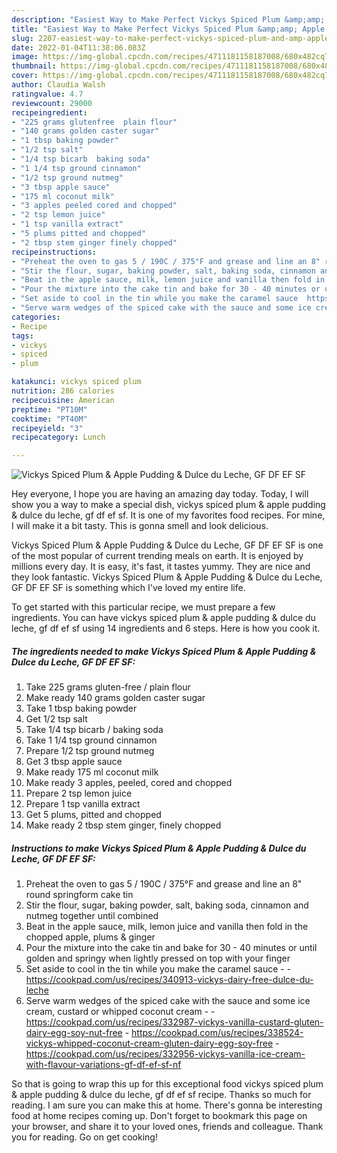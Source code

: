 ```yaml
---
description: "Easiest Way to Make Perfect Vickys Spiced Plum &amp;amp; Apple Pudding &amp;amp; Dulce du Leche, GF DF EF SF"
title: "Easiest Way to Make Perfect Vickys Spiced Plum &amp;amp; Apple Pudding &amp;amp; Dulce du Leche, GF DF EF SF"
slug: 2207-easiest-way-to-make-perfect-vickys-spiced-plum-and-amp-apple-pudding-and-amp-dulce-du-leche-gf-df-ef-sf
date: 2022-01-04T11:38:06.083Z
image: https://img-global.cpcdn.com/recipes/4711181158187008/680x482cq70/vickys-spiced-plum-apple-pudding-dulce-du-leche-gf-df-ef-sf-recipe-main-photo.jpg
thumbnail: https://img-global.cpcdn.com/recipes/4711181158187008/680x482cq70/vickys-spiced-plum-apple-pudding-dulce-du-leche-gf-df-ef-sf-recipe-main-photo.jpg
cover: https://img-global.cpcdn.com/recipes/4711181158187008/680x482cq70/vickys-spiced-plum-apple-pudding-dulce-du-leche-gf-df-ef-sf-recipe-main-photo.jpg
author: Claudia Walsh
ratingvalue: 4.7
reviewcount: 29000
recipeingredient:
- "225 grams glutenfree  plain flour"
- "140 grams golden caster sugar"
- "1 tbsp baking powder"
- "1/2 tsp salt"
- "1/4 tsp bicarb  baking soda"
- "1 1/4 tsp ground cinnamon"
- "1/2 tsp ground nutmeg"
- "3 tbsp apple sauce"
- "175 ml coconut milk"
- "3 apples peeled cored and chopped"
- "2 tsp lemon juice"
- "1 tsp vanilla extract"
- "5 plums pitted and chopped"
- "2 tbsp stem ginger finely chopped"
recipeinstructions:
- "Preheat the oven to gas 5 / 190C / 375°F and grease and line an 8" round springform cake tin"
- "Stir the flour, sugar, baking powder, salt, baking soda, cinnamon and nutmeg together until combined"
- "Beat in the apple sauce, milk, lemon juice and vanilla then fold in the chopped apple, plums &amp; ginger"
- "Pour the mixture into the cake tin and bake for 30 - 40 minutes or until golden and springy when lightly pressed on top with your finger"
- "Set aside to cool in the tin while you make the caramel sauce  https://cookpad.com/us/recipes/340913-vickys-dairy-free-dulce-du-leche"
- "Serve warm wedges of the spiced cake with the sauce and some ice cream, custard or whipped coconut cream  https://cookpad.com/us/recipes/332987-vickys-vanilla-custard-gluten-dairy-egg-soy-nut-free https://cookpad.com/us/recipes/338524-vickys-whipped-coconut-cream-gluten-dairy-egg-soy-free https://cookpad.com/us/recipes/332956-vickys-vanilla-ice-cream-with-flavour-variations-gf-df-ef-sf-nf"
categories:
- Recipe
tags:
- vickys
- spiced
- plum

katakunci: vickys spiced plum 
nutrition: 286 calories
recipecuisine: American
preptime: "PT10M"
cooktime: "PT40M"
recipeyield: "3"
recipecategory: Lunch

---
```



![Vickys Spiced Plum &amp; Apple Pudding &amp; Dulce du Leche, GF DF EF SF](https://img-global.cpcdn.com/recipes/4711181158187008/680x482cq70/vickys-spiced-plum-apple-pudding-dulce-du-leche-gf-df-ef-sf-recipe-main-photo.jpg)

Hey everyone, I hope you are having an amazing day today. Today, I will show you a way to make a special dish, vickys spiced plum &amp; apple pudding &amp; dulce du leche, gf df ef sf. It is one of my favorites food recipes. For mine, I will make it a bit tasty. This is gonna smell and look delicious.



Vickys Spiced Plum &amp; Apple Pudding &amp; Dulce du Leche, GF DF EF SF is one of the most popular of current trending meals on earth. It is enjoyed by millions every day. It is easy, it's fast, it tastes yummy. They are nice and they look fantastic. Vickys Spiced Plum &amp; Apple Pudding &amp; Dulce du Leche, GF DF EF SF is something which I've loved my entire life.


To get started with this particular recipe, we must prepare a few ingredients. You can have vickys spiced plum &amp; apple pudding &amp; dulce du leche, gf df ef sf using 14 ingredients and 6 steps. Here is how you cook it.

<!--inarticleads1-->

##### The ingredients needed to make Vickys Spiced Plum &amp; Apple Pudding &amp; Dulce du Leche, GF DF EF SF:

1. Take 225 grams gluten-free / plain flour
1. Make ready 140 grams golden caster sugar
1. Take 1 tbsp baking powder
1. Get 1/2 tsp salt
1. Take 1/4 tsp bicarb / baking soda
1. Take 1 1/4 tsp ground cinnamon
1. Prepare 1/2 tsp ground nutmeg
1. Get 3 tbsp apple sauce
1. Make ready 175 ml coconut milk
1. Make ready 3 apples, peeled, cored and chopped
1. Prepare 2 tsp lemon juice
1. Prepare 1 tsp vanilla extract
1. Get 5 plums, pitted and chopped
1. Make ready 2 tbsp stem ginger, finely chopped




<!--inarticleads2-->

##### Instructions to make Vickys Spiced Plum &amp; Apple Pudding &amp; Dulce du Leche, GF DF EF SF:

1. Preheat the oven to gas 5 / 190C / 375°F and grease and line an 8" round springform cake tin
1. Stir the flour, sugar, baking powder, salt, baking soda, cinnamon and nutmeg together until combined
1. Beat in the apple sauce, milk, lemon juice and vanilla then fold in the chopped apple, plums &amp; ginger
1. Pour the mixture into the cake tin and bake for 30 - 40 minutes or until golden and springy when lightly pressed on top with your finger
1. Set aside to cool in the tin while you make the caramel sauce -  - https://cookpad.com/us/recipes/340913-vickys-dairy-free-dulce-du-leche
1. Serve warm wedges of the spiced cake with the sauce and some ice cream, custard or whipped coconut cream -  - https://cookpad.com/us/recipes/332987-vickys-vanilla-custard-gluten-dairy-egg-soy-nut-free - https://cookpad.com/us/recipes/338524-vickys-whipped-coconut-cream-gluten-dairy-egg-soy-free - https://cookpad.com/us/recipes/332956-vickys-vanilla-ice-cream-with-flavour-variations-gf-df-ef-sf-nf




So that is going to wrap this up for this exceptional food vickys spiced plum &amp; apple pudding &amp; dulce du leche, gf df ef sf recipe. Thanks so much for reading. I am sure you can make this at home. There's gonna be interesting food at home recipes coming up. Don't forget to bookmark this page on your browser, and share it to your loved ones, friends and colleague. Thank you for reading. Go on get cooking!
